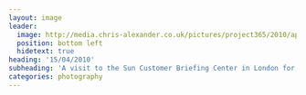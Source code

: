 ```yaml
---
layout: image
leader:
  image: http://media.chris-alexander.co.uk/pictures/project365/2010/apr/15/150410.jpg
  position: bottom left
  hidetext: true
heading: '15/04/2010'
subheading: 'A visit to the Sun Customer Briefing Center in London for DevTank'
categories: photography
---
```


